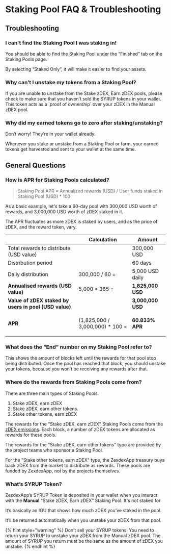 # Staking Pool FAQ & Troubleshooting

## Troubleshooting

### **I can't find the Staking Pool I was staking in!**

You should be able to find the Staking Pool under the “Finished” tab on the Staking Pools page.&#x20;

By selecting “Staked Only”, it will make it easier to find your assets.

### **Why can’t I unstake my tokens from a Staking Pool?**

If you are unable to unstake from the Stake zDEX, Earn zDEX pools, please check to make sure that you haven’t sold the SYRUP tokens in your wallet. This token acts as a \`proof of ownership\` over your zDEX in the Manual zDEX pool.&#x20;

### **Why did my earned tokens go to zero after staking/unstaking?**

Don’t worry! They’re in your wallet already.

Whenever you stake or unstake from a Staking Pool or farm, your earned tokens get harvested and sent to your wallet at the same time.

## **General Questions**

### How is APR for Staking Pools calculated?

> Staking Pool APR = Annualized rewards (USD) / User funds staked in Staking Pool (USD) \* 100

As a basic example, let's take a 60-day pool with 300,000 USD worth of rewards, and 3,000,000 USD worth of zDEX staked in it.

The APR fluctuates as more zDEX is staked by users, and as the price of zDEX, and the reward token, vary.

|                                                       | **Calculation**                  | Amount                                     |
| ----------------------------------------------------- | -------------------------------- | ------------------------------------------ |
| Total rewards to distribute (USD value)               |                                  | 300,000 USD                                |
| Distribution period                                   |                                  | 60 days                                    |
| Daily distribution                                    | 300,000 / 60 =                   | 5,000 USD daily                            |
| **Annualised rewards (USD value)**                    | 5,000 \* 365 =                   | **1,825,000 USD**                          |
| **Value of zDEX staked by users in pool (USD value)** |                                  | **3,000,000 USD**                          |
| **APR**                                               | (1,825,000 / 3,000,000) \* 100 = | <p></p><p><strong>60.833% APR</strong></p> |

### **What does the “End” number on my Staking Pool refer to?**

This shows the amount of blocks left until the rewards for that pool stop being distributed. Once the pool has reached that block, you should unstake your tokens, because you won’t be receiving any rewards after that.

### **Where do the rewards from Staking Pools come from?**

There are three main types of Staking Pools.

1. Stake zDEX, earn zDEX
2. Stake zDEX, earn other tokens.&#x20;
3. Stake other tokens, earn zDEX

The rewards for the "Stake zDEX, earn zDEX" Staking Pools come from the [zDEX emissions](https://docs.zexdex.app/tokenomics/zDEX/zDEX-tokenomics). Each block, a number of zDEX tokens are allocated as rewards for these pools.

The rewards for the "Stake zDEX, earn other tokens" type are provided by the project teams who sponsor a Staking Pool.

For the "Stake other tokens, earn zDEX" type, the ZexdexApp treasury buys back zDEX from the market to distribute as rewards. These pools are funded by ZexdexApp, not by the projects themselves.

### What’s SYRUP Token?

ZexdexApp’s SYRUP Token is deposited in your wallet when you interact with the **Manual** “Stake zDEX, Earn zDEX” Staking Pool. It's not staked for&#x20;

It’s basically an IOU that shows how much zDEX you’ve staked in the pool.

It’ll be returned automatically when you unstake your zDEX from that pool.

{% hint style="warning" %}
Don’t sell your SYRUP tokens! You need to return your SYRUP to unstake your zDEX from the Manual zDEX pool. The amount of SYRUP you return must be the same as the amount of zDEX you unstake.
{% endhint %}
